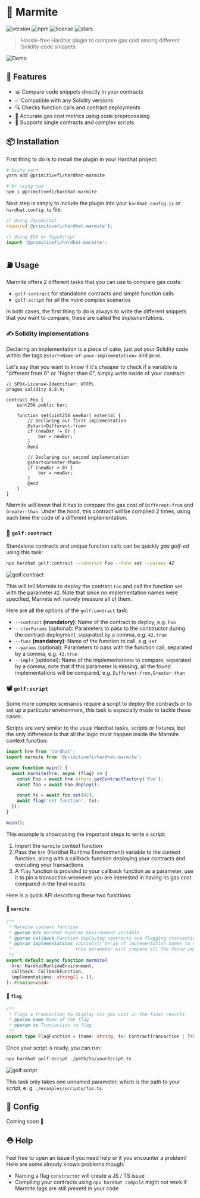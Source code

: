 # 🥘 Marmite

![version](https://img.shields.io/npm/v/@primitivefi/hardhat-marmite) ![npm](https://img.shields.io/npm/dt/@primitivefi/hardhat-marmite) ![license](https://img.shields.io/npm/l/@primitivefi/hardhat-marmite) ![stars](https://img.shields.io/github/stars/primitivefinance/hardhat-marmite?style=social&color=%23FFB31A)

> Hassle-free Hardhat plugin to compare gas cost among different Solidity code snippets.

![Demo](./gifs/demo.gif)

## 🧩 Features

- 📊 Compare code snippets directly in your contracts
- ✅ Compatible with any Solidity versions
- 🔍 Checks function calls and contract deployments
- 💯 Accurate gas cost metrics using code preprocessing
- 🧰 Supports single contracts and complex scripts

## 📦 Installation

First thing to do is to install the plugin in your Hardhat project:

```bash
# Using yarn
yarn add @primitivefi/hardhat-marmite

# Or using npm
npm i @primitivefi/hardhat-marmite
```

Next step is simply to include the plugin into your `hardhat.config.js` or `hardhat.config.ts` file:

```typescript
// Using JavaScript
require('@primitivefi/hardhat-marmite');

// Using ES6 or TypeScript
import '@primitivefi/hardhat-marmite';
```

## ⛽️ Usage

Marmite offers 2 different tasks that you can use to compare gas costs:
- `golf:contract` for standalone contracts and simple function calls
- `golf:script` for all the more complex scenarios

In both cases, the first thing to do is always to write the different snippets that you want to compare, these are called the *implementations*.

### ✍️ Solidity implementations

Declaring an implementation is a piece of cake, just put your Solidity code within the tags `@start<Name-of-your-implementation>` and `@end`.

Let's say that you want to know if it's cheaper to check if a variable is "different from 0" or "higher than 0", simply write inside of your contract:

```solidity
// SPDX-License-Identifier: WTFPL
pragma solidity 0.8.9;

contract Foo {
    uint256 public bar;

    function set(uint256 newBar) external {
        // Declaring our first implementation
        @start<Different-from>
        if (newBar != 0) {
            bar = newBar;
        }
        @end

        // Declaring our second implementation
        @start<Greater-than>
        if (newBar > 0) {
            bar = newBar;
        }
        @end
    }
}
```

Marmite will know that it has to compare the gas cost of `Different-from` and `Greater-than`. Under the hood, this contract will be compiled 2 times, using each time the code of a different implementation.

### 📃 `golf:contract`

Standalone contracts and unique function calls can be quickly *gas golf-ed* using this task:

```bash
npx hardhat golf:contract --contract Foo --func set --params 42
```

![golf:contract](./gifs/contract.gif)

This will tell Marmite to deploy the contract `Foo` and call the function `set` with the parameter `42`. Note that since no implementation names were specified, Marmite will naively measure all of them.

Here are all the options of the `golf:contract` task:
- `--contract` **(mandatory)**: Name of the contract to deploy, e.g. `Foo`
- `--ctorParams` (optional): Parameters to pass to the constructor during the contract deployment, separated by a comma, e.g. `42,true`
- `--func` **(mandatory)**: Name of the function to call, e.g. `set`
- `--params` (optional): Parameters to pass with the function call, separated by a comma, e.g. `42,true`
- `--impls` (optional): Name of the implementations to compare, separated by a comma, note that if this parameter is missing, all the found implementations will be compared, e.g. `Different-from,Greater-than`

### 📽 `golf:script`

Some more complex scenarios require a script to deploy the contracts or to set up a particular environment, this task is especially made to tackle these cases.

Scripts are very similar to the usual Hardhat tasks, scripts or fixtures, but the only difference is that all the logic must happen inside the Marmite context function:

```typescript
import hre from 'hardhat';
import marmite from '@primitivefi/hardhat-marmite';

async function main() {
  await marmite(hre, async (flag) => {
    const Foo = await hre.ethers.getContractFactory('Foo');
    const foo = await Foo.deploy();

    const tx = await foo.set(42);
    await flag('set function', tx);
  });
}

main();
```

This example is showcasing the important steps to write a script:
1. Import the `marmite` context function
2. Pass the `hre` (Hardhat Runtime Environment) variable to the context function, along with a callback function deploying your contracts and executing your transactions
3. A `flag` function is provided to your callback function as a parameter, use it to pin a transaction whenever you are interested in having its gas cost compared in the final results

Here is a quick API describing these two functions:

#### 🥘 `marmite`

```typescript
/**
 * Marmite context function
 * @param hre Hardhat Runtime Environment variable
 * @param callback Function deploying contracts and flagging transactions
 * @param implementations (optional) Array of implementation names to compare, omitting
 *                        this parameter will compare all the found implementations
 */
export default async function marmite(
  hre: HardhatRuntimeEnvironment,
  callback: CallbackFunction,
  implementations: string[] = [],
): Promise<void>
```

#### 🚩 `flag`

```typescript
/**
 * Flags a transaction to display its gas cost in the final results
 * @param name Name of the flag
 * @param tx Transaction to flag
 */
export type FlagFunction = (name: string, tx: ContractTransaction | TransactionResponse) => void;
```

Once your script is ready, you can run:

```bash
npx hardhat golf:script ./path/to/yourScript.ts
```

![golf:script](./gifs/script.gif)

This task only takes one unnamed parameter, which is the path to your script, e. g. `./examples/scripts/foo.ts`.

## 🔧 Config

Coming soon 👀

## ⛑ Help

Feel free to open an issue if you need help or if you encounter a problem! Here are some already known problems though:
- Naming a flag `constructor` will create a JS / TS issue
- Compiling your contracts using `npx hardhat compile` might not work if Marmite tags are still present in your code
